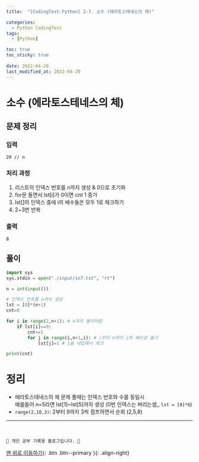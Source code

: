 ```yaml
---
title:  "[CodingTest-Python] 2-7. 소수 (에라토스테네스의 체)"

categories:
  - Python CodingTest
tags:
  - [Python]

toc: true
toc_sticky: true
 
date: 2022-04-20
last_modified_at: 2022-04-20
---
```


# 소수 (에라토스테네스의 체)
## 문제 정리
### 입력
```
20 // n
```
### 처리 과정
1. 리스트의 인덱스 번호를 n까지 생성 & 0으로 초기화
2. for문 돌면서 lst[i]가 0이면 cnt 1 증가 
3. lst[]의 인덱스 중에 i의 배수들은 모두 1로 체크하기
4. 2~3번 반복

### 출력
```
8
```

## 풀이
```py
import sys
sys.stdin = open("./input/in7.txt", "rt")

n = int(input())

# 인덱스 번호를 n까지 생성
lst = [0]*(n+1)
cnt=0

for i in range(2,n+1): # n까지 돌아야함
    if lst[i]==0:
        cnt+=1
        for j in range(i,n+1,i): # i부터 n까지 i의 배수로 돌기
            lst[j]=1 # 1을 대입해서 체크

print(cnt)
```

# 정리
- 에라토스테네스의 체 문제 풀때는 인덱스 번호와 수를 동일시<br>
예를들어 n=5라면 lst[1]~lst[5]까지 생성 (0번 인덱스는 버리는셈,, `lst = [0]*6`)
- `range(2,10,3)`: 2부터 9까지 3씩 점프하면서 순회 (2,5,8)

***
<br>

    💛 개인 공부 기록용 블로그입니다. 👻

[맨 위로 이동하기](#){: .btn .btn--primary }{: .align-right}